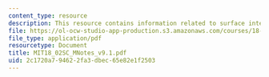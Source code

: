 ```yaml
---
content_type: resource
description: This resource contains information related to surface integrals.
file: https://ol-ocw-studio-app-production.s3.amazonaws.com/courses/18-02sc-multivariable-calculus-fall-2010/2c1720a794622fa3dbec65e82e1f2503_MIT18_02SC_MNotes_v9.1.pdf
file_type: application/pdf
resourcetype: Document
title: MIT18_02SC_MNotes_v9.1.pdf
uid: 2c1720a7-9462-2fa3-dbec-65e82e1f2503
---
```

